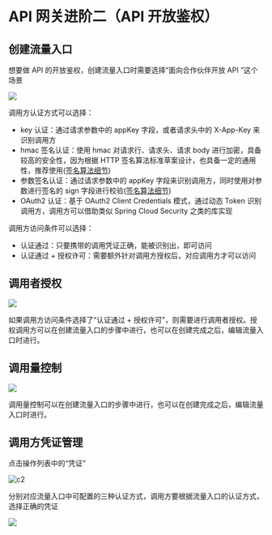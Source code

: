 # API 网关进阶二（API 开放鉴权）


## 创建流量入口

想要做 API 的开放鉴权，创建流量入口时需要选择“面向合作伙伴开放 API ”这个场景

![](https://terminus-paas.oss-cn-hangzhou.aliyuncs.com/paas-doc/2020/06/16/cd9bda74-e31e-4c1d-9efd-99dc86bb08e3.png)

调用方认证方式可以选择：
* key 认证：通过请求参数中的 appKey 字段，或者请求头中的 X-App-Key 来识别调用方
* hmac 签名认证：使用 hmac 对请求行、请求头、请求 body 进行加密，具备较高的安全性，因为根据 HTTP 签名算法标准草案设计，也具备一定的通用性，推荐使用([签名算法细节](./sign-auth.md#hmac-签名认证-推荐))
* 参数签名认证：通过请求参数中的 appKey 字段来识别调用方，同时使用对参数进行签名的 sign 字段进行校验([签名算法细节](./sign-auth.md#参数签名认证))
* OAuth2 认证：基于 OAuth2 Client Credentials 模式，通过动态 Token 识别调用方，调用方可以借助类似 Spring Cloud Security 之类的库实现

调用方访问条件可以选择：
* 认证通过：只要携带的调用凭证正确，能被识别出，即可访问
* 认证通过 + 授权许可：需要额外针对调用方授权后，对应调用方才可以访问

## 调用者授权

![](https://terminus-paas.oss-cn-hangzhou.aliyuncs.com/paas-doc/2020/06/16/82342c0b-16c0-42b0-97c3-389a56cadd18.png)

如果调用方访问条件选择了“认证通过 + 授权许可”，则需要进行调用者授权。授权调用方可以在创建流量入口的步骤中进行，也可以在创建完成之后，编辑流量入口时进行。

## 调用量控制

![](https://terminus-paas.oss-cn-hangzhou.aliyuncs.com/paas-doc/2020/06/16/96632b46-3fa9-4191-aaec-392b5d8d124c.png)

调用量控制可以在创建流量入口的步骤中进行，也可以在创建完成之后，编辑流量入口时进行。

## 调用方凭证管理

点击操作列表中的“凭证”


![c2](https://terminus-paas.oss-cn-hangzhou.aliyuncs.com/paas-doc/2020/06/16/0be4a024-9a3b-4273-a8f1-4726033d1b2e.png)

分别对应流量入口中可配置的三种认证方式，调用方要根据流量入口的认证方式，选择正确的凭证

![](https://terminus-paas.oss-cn-hangzhou.aliyuncs.com/paas-doc/2020/06/16/f805fca0-d3aa-4283-9acc-6a6175a8e268.png)


